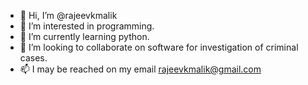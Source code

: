- 👋 Hi, I’m @rajeevkmalik
- 👀 I’m interested in programming.
- 🌱 I’m currently learning python.
- 💞️ I’m looking to collaborate on software for investigation of criminal cases.
- 📫 I may be reached on my email <rajeevkmalik@gmail.com>

<!---
rajeevkmalik/rajeevkmalik is a ✨ special ✨ repository because its `README.md` (this file) appears on your GitHub profile.
You can click the Preview link to take a look at your changes.
--->
